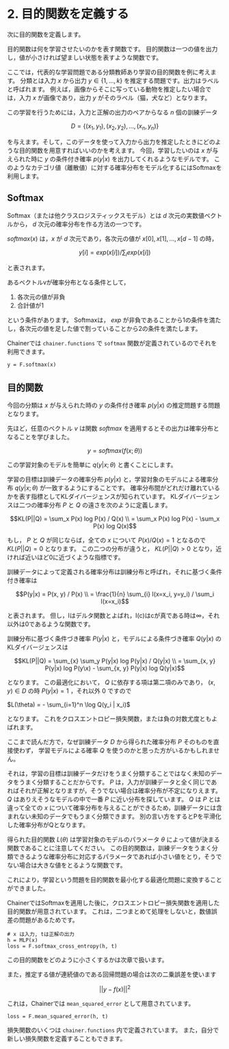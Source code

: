 # 2. 目的関数を定義する

次に目的関数を定義します。

目的関数は何を学習させたいのかを表す関数です。
目的関数は一つの値を出力し，値が小さければ望ましい状態を表すような関数です。

ここでは，代表的な学習問題である分類教師あり学習の目的関数を例に考えます。
分類とは入力 $x$ から出力 $y \in \{1, ..., k\}$ を推定する問題です。出力はラベルと呼ばれます。
例えば，画像からそこに写っている動物を推定したい場合では，入力 $x$ が画像であり，出力 $y$ がそのラベル（猫，犬など）となります。

この学習を行うためには，入力と正解の出力のペアからなる $n$ 個の訓練データ

$$D = \{(x_1, y_1), (x_2, y_2), ..., (x_n, y_n)\}$$

を与えます。そして，このデータを使って入力から出力を推定したときにどのような目的関数を用意すればいいのかを考えます。
今回，学習したいのは $x$ が与えられた時に $y$ の条件付き確率 $p(y|x)$ を出力してくれるようなモデルです。
このようなカテゴリ値（離散値）に対する確率分布をモデル化するにはSoftmaxを利用します。

## Softmax

Softmax（または他クラスロジスティックスモデル）とは $d$ 次元の実数値ベクトルから，
$d$ 次元の確率分布を作る方法の一つです。

$softmax(x)$ は，$x$ が $d$ 次元であり，各次元の値が $x[0], x[1], ..., x[d-1]$ の時，

$$y[i]=exp(x[i])/\sum_i exp(x[i])$$

と表されます。

あるベクトルvが確率分布となる条件として，

1. 各次元の値が非負
2. 合計値が1

という条件があります。
Softmaxは， $exp$ が非負であることから1の条件を満たし，各次元の値を足した値で割っていることから2の条件を満たします。

Chainerでは `chainer.functions` で `softmax` 関数が定義されているのでそれを利用できます。

```
y = F.softmax(x)
```

## 目的関数

今回の分類は $x$ が与えられた時の $y$ の条件付き確率 $p(y|x)$ の推定問題する問題となります。

先ほど，任意のベクトル $v$ は関数 $softmax$ を適用するとその出力は確率分布となることを学びました。

$$y = softmax(f(x; \theta))$$

この学習対象のモデルを簡単に $q(y|x; \theta)$ と書くことにします。

学習の目標は訓練データの確率分布 $p(y|x)$ と，学習対象のモデルによる確率分布 $q(y|x; \theta)$ が一致するようにすることです。
確率分布間がどれだけ離れているかを表す指標としてKLダイバージェンスが知られています。
KLダイバージェンスは二つの確率分布 $P$ と $Q$ の遠さを次のように定義します。

```math
KL(P||Q) = \sum_x P(x) log P(x) / Q(x) \\
         = \sum_x P(x) log P(x) - \sum_x P(x) log Q(x)
```

もし， $P$ と $Q$ が同じならば，全ての $x$ について $P(x)/Q(x)=1$ となるので $KL(P||Q)=0$ となります。
この二つの分布が違うと， $KL(P||Q)>0$ となり，近ければ近いほど0に近づくような指標です。

訓練データによって定義される確率分布は訓練分布と呼ばれ，それに基づく条件付き確率は

```math
P(y|x) = P(x, y) / P(x) \\
       = \frac{1}{n} \sum_{i} I(x=x_i, y=y_i) / \sum_i I(x=x_i)
```

と表されます。
但し，Iはデルタ関数とよばれ，I(c)はcが真である時は∞，それ以外は0であるような関数です。


訓練分布に基づく条件づき確率 $P(y|x)$ と，モデルによる条件づき確率 $Q(y|x)$ のKLダイバージェンスは

```math
KL(P||Q) = \sum_{x} \sum_y P(y|x) log P(y|x) / Q(y|x) \\
        = \sum_{x, y} P(y|x) log P(y\x) - \sum_{x, y} P(y|x) log Q(y|x)
```

となります。
この最適化において， $Q$ に依存する項は第二項のみであり， $(x, y) \in D$ の時 $P(y|x)=1$ ，それ以外 $0$ ですので

$L(\theta) = - \sum_{i=1}^n \log Q(y_i | x_i)$

となります。
これをクロスエントロピー損失関数，または負の対数尤度ともよばれます。

ここまで読んだ方で，なぜ訓練データ $D$ から得られた確率分布 $P$ そのものを直接使わず， 学習モデルによる確率 $Q$ を使うのかと思った方がいるかもしれません。

それは，学習の目標は訓練データだけをうまく分類することではなく未知のデータをうまく分類することだからです。
$P$ は，入力が訓練データと全く同じであればそれが正解となりますが，そうでない場合は確率分布が不定になりえます。
$Q$ はありえそうなモデルの中で一番 $P$ に近い分布を探しています。
$Q$ は $P$ とは違って全ての $x$ について確率分布を与えることができるため，訓練データには含まれない未知のデータでもうまく分類できます。
別の言い方をするとPを平滑化した確率分布がQとなります。

得られた目的関数 $L(\theta)$ は学習対象のモデルのパラメータ $\theta$
によって値が決まる関数であることに注意してください。
この目的関数は，訓練データをうまく分類できるような確率分布に対応するパラメータであれば小さい値をとり，そうでない場合は大きな値をとるような関数です。

これにより，学習という問題を目的関数を最小化する最適化問題に変換することができました。

ChainerではSoftmaxを適用した後に，クロスエントロピー損失関数を適用した目的関数が用意されています。
これは，二つまとめて処理をしないと，数値誤差の問題があるためです。

```
# x は入力, tは正解の出力
h = MLP(x)
loss = F.softmax_cross_entropy(h, t)
```

この目的関数をどのように小さくするかは次章で扱います。

また，推定する値が連続値のである回帰問題の場合は次の二乗誤差を使います

$$||y - f(x)||^2$$

これは，Chainerでは `mean_squared_error` として用意されています。

```
loss = F.mean_squared_error(h, t)
```

損失関数のいくつは `chainer.functions` 内で定義されています。
また，自分で新しい損失関数を定義することもできます。

